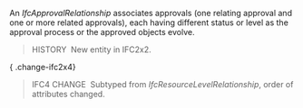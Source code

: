 An _IfcApprovalRelationship_ associates approvals (one relating approval and one or more related approvals), each having different status or level as the approval process or the approved objects evolve.

> HISTORY&nbsp; New entity in IFC2x2.

{ .change-ifc2x4}
> IFC4 CHANGE&nbsp; Subtyped from _IfcResourceLevelRelationship_, order of attributes changed.